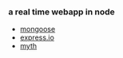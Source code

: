 ### a real time webapp in node

- <a href="http://mongoosejs.com/docs/guide.html">mongoose</a>
- <a href="http://express-io.org/">express.io</a>
- <a href="http://www.myth.io/">myth</a>
